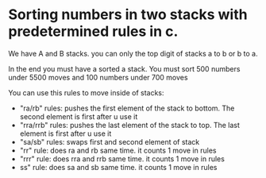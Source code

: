 <h1>Sorting numbers in two stacks with predetermined rules in c.</h1>
<p>We have A and B stacks. you can only the top digit of stacks a to b or b to a.</p>
<p>In the end you must have a sorted a stack. You must sort 500 numbers under 5500 moves and 100 numbers under 700 moves</p>
<p>You can use this rules to move inside of stacks:</p>
<ul>
    <li>"ra/rb" rules: pushes the first element of the stack to bottom. The second element is first after u use it</li>
    <li>"rra/rrb" rules: pushes the last element of the stack to top. The last element is first after u use it</li>
    <li>"sa/sb" rules: swaps first and second element of stack</li>
    <li>"rr" rule: does ra and rb same time. it counts 1 move in rules</li>
    <li>"rrr" rule: does rra and rrb same time. it counts 1 move in rules</li>
    <li>ss" rule: does sa and sb same time. it counts 1 move in rules</li>
</ul>